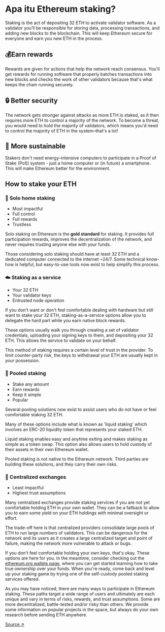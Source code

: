 # Apa itu Ethereum staking?

Staking is the act of depositing 32 ETH to activate validator software. As a validator you’ll be responsible for storing data, processing transactions, and adding new blocks to the blockchain. This will keep Ethereum secure for everyone and earn you new ETH in the process.

## 💰Earn rewards

Rewards are given for actions that help the network reach consensus. You'll get rewards for running software that properly batches transactions into new blocks and checks the work of other validators because that's what keeps the chain running securely.

## 🔒 Better security

The network gets stronger against attacks as more ETH is staked, as it then requires more ETH to control a majority of the network. To become a threat, you would need to hold the majority of validators, which means you'd need to control the majority of ETH in the system–that's a lot!

## 🌿 More sustainable

Stakers don't need energy-intensive computers to participate in a Proof of Stake (PoS) system - just a home computer or (in future) a smartphone. This will make Ethereum better for the environment.

## How to stake your ETH

### 🏡 Solo home staking

* Most impactful
* Full control
* Full rewards
* Trustless

Solo staking on Ethereum is the **gold standard** for staking. It provides full participation rewards, improves the decentralization of the network, and never requires trusting anyone else with your funds.

Those considering solo staking should have at least 32 ETH and a dedicated computer connected to the internet \~24/7. Some technical know-how is helpful, but easy-to-use tools now exist to help simplify this process.

### ☁️ Staking as a service

* Your 32 ETH
* Your validator keys
* Entrusted node operation

If you don't want or don't feel comfortable dealing with hardware but still want to stake your 32 ETH, staking-as-a-service options allow you to delegate the hard part while you earn native block rewards.

These options usually walk you through creating a set of validator credentials, uploading your signing keys to them, and depositing your 32 ETH. This allows the service to validate on your behalf.

This method of staking requires a certain level of trust in the provider. To limit counter-party risk, the keys to withdrawal your ETH are usually kept in your possession.

### 🪺 Pooled staking

* Stake any amount
* Earn rewards
* Keep it simple
* Popular

Several pooling solutions now exist to assist users who do not have or feel comfortable staking 32 ETH.

Many of these options include what is known as 'liquid staking' which involves an ERC-20 liquidity token that represents your staked ETH.

Liquid staking enables easy and anytime exiting and makes staking as simple as a token swap. This option also allows users to hold custody of their assets in their own Ethereum wallet.

Pooled staking is not native to the Ethereum network. Third parties are building these solutions, and they carry their own risks.

### 🏢 Centralized exchanges

* Least impactful
* Highest trust assumptions

Many centralized exchanges provide staking services if you are not yet comfortable holding ETH in your own wallet. They can be a fallback to allow you to earn some yield on your ETH holdings with minimal oversight or effort.

The trade-off here is that centralized providers consolidate large pools of ETH to run large numbers of validators. This can be dangerous for the network and its users as it creates a large centralized target and point of failure, making the network more vulnerable to attack or bugs.

If you don't feel comfortable holding your own keys, that's okay. These options are here for you. In the meantime, consider checking out the [ethereum.org wallets page](https://ethereum.org/wallets/), where you can get started learning how to take true ownership over your funds. When you're ready, come back and level up your staking game by trying one of the self-custody pooled staking services offered.



As you may have noticed, there are many ways to participate in Ethereum staking. These paths target a wide range of users and ultimately are each unique and vary in terms of risks, rewards, and trust assumptions. Some are more decentralized, battle-tested and/or risky than others. We provide some information on popular projects in the space, but always do your own research before sending ETH anywhere.

[Source ↗](https://ethereum.org/en/staking/)
